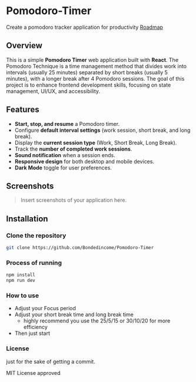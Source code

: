 # Pomodoro-Timer

Create a pomodoro tracker application for productivity [Roadmap](https://roadmap.sh/projects/pomodoro-timer)

## Overview

This is a simple **Pomodoro Timer** web application built with **React**. The Pomodoro Technique is a time management method that divides work into intervals (usually 25 minutes) separated by short breaks (usually 5 minutes), with a longer break after 4 Pomodoro sessions. The goal of this project is to enhance frontend development skills, focusing on state management, UI/UX, and accessibility.

## Features

- **Start, stop, and resume** a Pomodoro timer.
- Configure **default interval settings** (work session, short break, and long break).
- Display the **current session type** (Work, Short Break, Long Break).
- Track the **number of completed work sessions**.
- **Sound notification** when a session ends.
- **Responsive design** for both desktop and mobile devices.
- **Dark Mode** toggle for user preferences.

## Screenshots

> Insert screenshots of your application here.

## Installation

### Clone the repository

```bash
git clone https://github.com/Bondedincome/Pomodoro-Timer
```

### Process of running

```bash
npm install
npm run dev
```

### How to use

- Adjust your Focus period
- Adjust your short break time and long break time
  - highly recommend you use the 25/5/15 or 30/10/20 for more efficiency
- Then just start

### License

just for the sake of getting a commit.

MIT License approved
